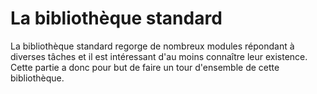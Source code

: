 # La bibliothèque standard

La bibliothèque standard regorge de nombreux modules répondant à diverses tâches et il est intéressant d'au moins connaître leur existence.  
Cette partie a donc pour but de faire un tour d'ensemble de cette bibliothèque.
